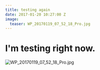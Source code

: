 ```yaml
---
title: testing again
date: 2017-01-20 10:27:00 Z
image:
  teaser: WP_20170119_07_52_18_Pro.jpg
---
```


# I'm testing right now.

![WP_20170119_07_52_18_Pro.jpg](/uploads/WP_20170119_07_52_18_Pro.jpg)
